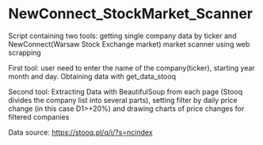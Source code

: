 # NewConnect_StockMarket_Scanner

Script containing two tools: getting single company data by ticker and NewConnect(Warsaw Stock Exchange market) market scanner using web scrapping

First tool: user need to enter the name of the company(ticker), starting year month and day. Obtaining data with get_data_stooq

Second tool: Extracting Data with BeautifulSoup from each page (Stooq divides the company list into several parts), setting filter by daily price change (in this case D1>+20%) and drawing charts of price changes for filtered companies

Data source: https://stooq.pl/q/i/?s=ncindex
